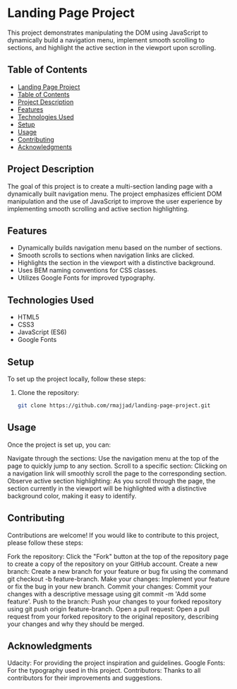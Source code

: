# Landing Page Project

This project demonstrates manipulating the DOM using JavaScript to dynamically build a navigation menu, implement smooth scrolling to sections, and highlight the active section in the viewport upon scrolling.

## Table of Contents

- [Landing Page Project](#landing-page-project)
- [Table of Contents](#table-of-contents)
- [Project Description](#project-description)
- [Features](#features)
- [Technologies Used](#technologies-used)
- [Setup](#setup)
- [Usage](#usage)
- [Contributing](#contributing)
- [Acknowledgments](#acknowledgments)

## Project Description

The goal of this project is to create a multi-section landing page with a dynamically built navigation menu. The project emphasizes efficient DOM manipulation and the use of JavaScript to improve the user experience by implementing smooth scrolling and active section highlighting.

## Features

- Dynamically builds navigation menu based on the number of sections.
- Smooth scrolls to sections when navigation links are clicked.
- Highlights the section in the viewport with a distinctive background.
- Uses BEM naming conventions for CSS classes.
- Utilizes Google Fonts for improved typography.

## Technologies Used

- HTML5
- CSS3
- JavaScript (ES6)
- Google Fonts

## Setup

To set up the project locally, follow these steps:

1. Clone the repository:
   ```bash
   git clone https://github.com/rmajjad/landing-page-project.git


## Usage

Once the project is set up, you can:

Navigate through the sections: Use the navigation menu at the top of the page to quickly jump to any section.
Scroll to a specific section: Clicking on a navigation link will smoothly scroll the page to the corresponding section.
Observe active section highlighting: As you scroll through the page, the section currently in the viewport will be highlighted with a distinctive background color, making it easy to identify.


## Contributing

Contributions are welcome! If you would like to contribute to this project, please follow these steps:

Fork the repository: Click the "Fork" button at the top of the repository page to create a copy of the repository on your GitHub account.
Create a new branch: Create a new branch for your feature or bug fix using the command git checkout -b feature-branch.
Make your changes: Implement your feature or fix the bug in your new branch.
Commit your changes: Commit your changes with a descriptive message using git commit -m 'Add some feature'.
Push to the branch: Push your changes to your forked repository using git push origin feature-branch.
Open a pull request: Open a pull request from your forked repository to the original repository, describing your changes and why they should be merged.

## Acknowledgments

Udacity: For providing the project inspiration and guidelines.
Google Fonts: For the typography used in this project.
Contributors: Thanks to all contributors for their improvements and suggestions.